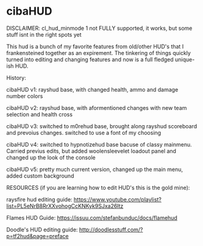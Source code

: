 # cibaHUD
DISCLAIMER: cl_hud_minmode 1 not FULLY supported, it works, but some stuff isnt in the right spots yet

This hud is a bunch of my favorite features from old/other HUD's that I frankensteined together as an expirement. The tinkering of things quickly turned into editing and changing features and now is a full fledged unique-ish HUD.


History:


cibaHUD v1: rayshud base, with changed health, ammo and damage number colors


cibaHUD v2: rayshud base, with aformentioned changes with new team selection and health cross


cibaHUD v3: switched to m0rehud base, brought along rayshud scoreboard and prevoius changes. switched to use a font of my choosing


cibaHUD v4: switched to hypnotizehud base bacuse of classy mainmenu. Carried previus edits, but added woolensleevelet loadout panel and changed up the look of the console


cibaHUD v5: pretty much current version, changed up the main menu, added custom background



RESOURCES (if you are learning how to edit HUD's this is the gold mine):


raysfire hud editing guide: https://www.youtube.com/playlist?list=PL5eNrB8RrXXvohogCcKNKyk9SJxa26ltz


Flames HUD Guide: https://issuu.com/stefanbunduc/docs/flamehud


Doodle's HUD editing guide: http://doodlesstuff.com/?p=tf2hud&page=preface




